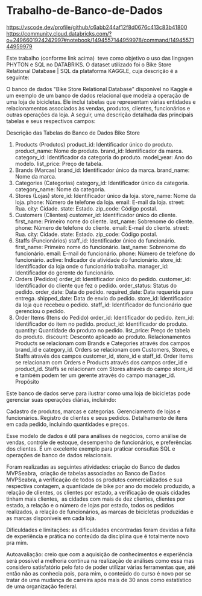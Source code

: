 # Trabalho-de-Banco-de-Dados
https://vscode.dev/profile/github/c6abb244af12f8d0676c413c83b41800
https://community.cloud.databricks.com/?o=2496601924242997#notebook/1494557144959978/command/1494557144959979


Este trabalho (conforme link acima)  teve como objetivo o uso das lingagen PHYTON e SQL no DATABRIKS. O dataset utilizado foi o Bike Store Relational Database | SQL da plataforma KAGGLE, cuja descrição é a seguinte:

O banco de dados "Bike Store Relational Database" disponível no Kaggle é um exemplo de um banco de dados relacional que modela a operação de uma loja de bicicletas. Ele inclui tabelas que representam várias entidades e relacionamentos associados às vendas, produtos, clientes, funcionários e outras operações da loja. A seguir, uma descrição detalhada das principais tabelas e seus respectivos campos:

Descrição das Tabelas do Banco de Dados Bike Store
1. Products (Produtos)
product_id: Identificador único do produto.
product_name: Nome do produto.
brand_id: Identificador da marca.
category_id: Identificador da categoria do produto.
model_year: Ano do modelo.
list_price: Preço de tabela.
2. Brands (Marcas)
brand_id: Identificador único da marca.
brand_name: Nome da marca.
3. Categories (Categorias)
category_id: Identificador único da categoria.
category_name: Nome da categoria.
4. Stores (Lojas)
store_id: Identificador único da loja.
store_name: Nome da loja.
phone: Número de telefone da loja.
email: E-mail da loja.
street: Rua.
city: Cidade.
state: Estado.
zip_code: Código postal.
5. Customers (Clientes)
customer_id: Identificador único do cliente.
first_name: Primeiro nome do cliente.
last_name: Sobrenome do cliente.
phone: Número de telefone do cliente.
email: E-mail do cliente.
street: Rua.
city: Cidade.
state: Estado.
zip_code: Código postal.
6. Staffs (Funcionários)
staff_id: Identificador único do funcionário.
first_name: Primeiro nome do funcionário.
last_name: Sobrenome do funcionário.
email: E-mail do funcionário.
phone: Número de telefone do funcionário.
active: Indicador de atividade do funcionário.
store_id: Identificador da loja onde o funcionário trabalha.
manager_id: Identificador do gerente do funcionário.
7. Orders (Pedidos)
order_id: Identificador único do pedido.
customer_id: Identificador do cliente que fez o pedido.
order_status: Status do pedido.
order_date: Data do pedido.
required_date: Data requerida para entrega.
shipped_date: Data de envio do pedido.
store_id: Identificador da loja que recebeu o pedido.
staff_id: Identificador do funcionário que gerenciou o pedido.
8. Order Items (Itens do Pedido)
order_id: Identificador do pedido.
item_id: Identificador do item no pedido.
product_id: Identificador do produto.
quantity: Quantidade do produto no pedido.
list_price: Preço de tabela do produto.
discount: Desconto aplicado ao produto.
Relacionamentos
Products se relacionam com Brands e Categories através dos campos brand_id e category_id.
Orders se relacionam com Customers, Stores, e Staffs através dos campos customer_id, store_id e staff_id.
Order Items se relacionam com Orders e Products através dos campos order_id e product_id.
Staffs se relacionam com Stores através do campo store_id e também podem ter um gerente através do campo manager_id.
Propósito

Este banco de dados serve para ilustrar como uma loja de bicicletas pode gerenciar suas operações diárias, incluindo:

Cadastro de produtos, marcas e categorias.
Gerenciamento de lojas e funcionários.
Registro de clientes e seus pedidos.
Detalhamento de itens em cada pedido, incluindo quantidades e preços.

Esse modelo de dados é útil para análises de negócios, como análise de vendas, controle de estoque, desempenho de funcionários, e preferências dos clientes. É um excelente exemplo para praticar consultas SQL e operações de banco de dados relacionais.

Foram realizadas as seguintes atividades: criação do Banco de dados MVPSeabra,  criação de tabelas associadas ao Banco de Dados MVPSeabra, a verificação de todos os produtos comercializados e sua respectiva contagem, a quantidade de bike por ano do modelo produzido, a relação de clientes, os clientes por estado, a verificação de quais cidades tinham mais clientes,  as cidades com mais de dez clientes, clientes por estado, a relação e o número de lojas por estado, todos os pedidos realizados, a relação de funcionários, as marcas de bicicletas produzidas e as marcas disponíveis em cada loja.

Dificuldades e limitações: as dificuldades encontradas foram devidas a falta de experiência e prática no conteúdo da disciplina que é totalmente novo pra mim.

Autoavaliação: creio que com a aquisição de conhecimentos e experiência será possível a melhoria contínua na realização de análises como essa mas considero satisfatório pelo fato de poder utilizar várias ferramentas que, até então não as conhecia pois, para mim, o conteúdo do curso é novo por se tratar de uma mudança de carreira após mais de 30 anos como estatístico de uma organização federal.
